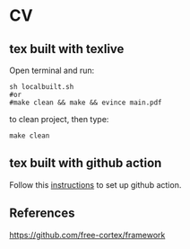 # CV

## tex built with texlive
Open terminal and run:
```
sh localbuilt.sh
#or
#make clean && make && evince main.pdf
```
to clean project, then type:
```
make clean
```

## tex built with github action 
Follow this [instructions](https://github.com/free-cortex/framework/tree/main/workflow) to set up github action.

## References 
https://github.com/free-cortex/framework
